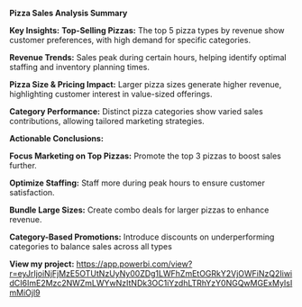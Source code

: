 **Pizza Sales Analysis Summary**

**Key Insights:**
**Top-Selling Pizzas:** The top 5 pizza types by revenue show customer preferences, with high demand for specific categories.

**Revenue Trends:** Sales peak during certain hours, helping identify optimal staffing and inventory planning times.

**Pizza Size & Pricing Impact:** Larger pizza sizes generate higher revenue, highlighting customer interest in value-sized offerings.

**Category Performance:** Distinct pizza categories show varied sales contributions, allowing tailored marketing strategies.


**Actionable Conclusions:**

**Focus Marketing on Top Pizzas:** Promote the top 3 pizzas to boost sales further.

**Optimize Staffing:** Staff more during peak hours to ensure customer satisfaction.

**Bundle Large Sizes:** Create combo deals for larger pizzas to enhance revenue.

**Category-Based Promotions:** Introduce discounts on underperforming categories to balance sales across all types

**View my project:** https://app.powerbi.com/view?r=eyJrIjoiNjFjMzE5OTUtNzUyNy00ZDg1LWFhZmEtOGRkY2VjOWFiNzQ2IiwidCI6ImE2Mzc2NWZmLWYwNzItNDk3OC1iYzdhLTRhYzY0NGQwMGExMyIsImMiOjl9
